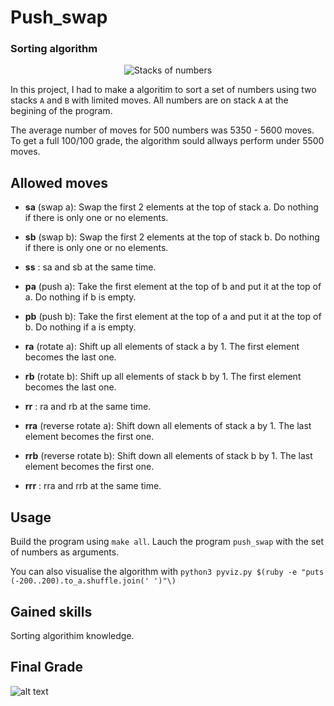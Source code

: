 # Push_swap

### Sorting algorithm

<p align="center">
  <img src="https://i.imgur.com/vlselaJ.png" alt="Stacks of numbers" />
</p>

In this project, I had to make a algoritim to sort a set of numbers using two stacks `A` and `B` with limited moves. All numbers are on stack `A` at the begining of the program. 

The average number of moves for 500 numbers was 5350 - 5600 moves. To get a full 100/100 grade, the algorithm sould allways perform under 5500 moves.

## Allowed moves

- **sa** (swap a): Swap the first 2 elements at the top of stack a.
Do nothing if there is only one or no elements.

- **sb** (swap b): Swap the first 2 elements at the top of stack b.
Do nothing if there is only one or no elements.

- **ss** : sa and sb at the same time.

- **pa** (push a): Take the first element at the top of b and put it at the top of a.
Do nothing if b is empty.

- **pb** (push b): Take the first element at the top of a and put it at the top of b.
Do nothing if a is empty.

- **ra** (rotate a): Shift up all elements of stack a by 1.
The first element becomes the last one.

- **rb** (rotate b): Shift up all elements of stack b by 1.
The first element becomes the last one.

- **rr** : ra and rb at the same time.

- **rra** (reverse rotate a): Shift down all elements of stack a by 1.
The last element becomes the first one.

- **rrb** (reverse rotate b): Shift down all elements of stack b by 1.
The last element becomes the first one.

- **rrr** : rra and rrb at the same time.

## Usage

Build the program using `make all`. Lauch the program `push_swap` with the set of numbers as arguments.

You can also visualise the algorithm with `python3 pyviz.py $(ruby -e "puts (-200..200).to_a.shuffle.join(' ')"\)`

## Gained skills

Sorting algorithim knowledge.

## Final Grade

![alt text](https://i.imgur.com/nJWji6W.png "Final grade 97/100")
